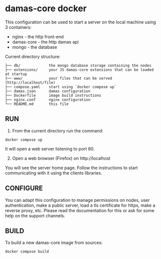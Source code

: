 # damas-core docker

This configuration can be used to start a server on the local machine using 3 containers:

* nginx       - the http front-end
* damas-core  - the http damas api
* mongo       - the database

Current directory structure:
```
├── db/             the mongo database storage containing the nodes
├── extensions/     your JS damas-core extensions that can be loaded at startup
├── www/            your files that can be served (http://localhost/file)
├── compose.yaml    start using `docker compose up`
├── damas.json      damas configuration
├── Dockerfile      image build instructions
├── nginx.conf      nginx configuration
└── README.md       this file
```

## RUN
1. From the current directory run the command:
```
docker compose up
```
It will open a web server listening to port 80.

2. Open a web browser (Firefox) on http://localhost

You will see the server home page. Follow the instructions to start communicating with it using the clients libraries.

## CONFIGURE
You can adapt this configuration to manage permissions on nodes, user authentication, make a public server, load a tls certificate for https, make a reverse proxy, etc. Please read the documentation for this or ask for some help on the support channels.

## BUILD
To build a new damas-core image from sources:
```
docker compose build
```


